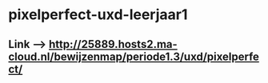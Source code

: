 # pixelperfect-uxd-leerjaar1

## Link --> http://25889.hosts2.ma-cloud.nl/bewijzenmap/periode1.3/uxd/pixelperfect/

